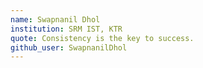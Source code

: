 ```yaml
---
name: Swapnanil Dhol
institution: SRM IST, KTR
quote: Consistency is the key to success.
github_user: SwapnanilDhol
---
```

